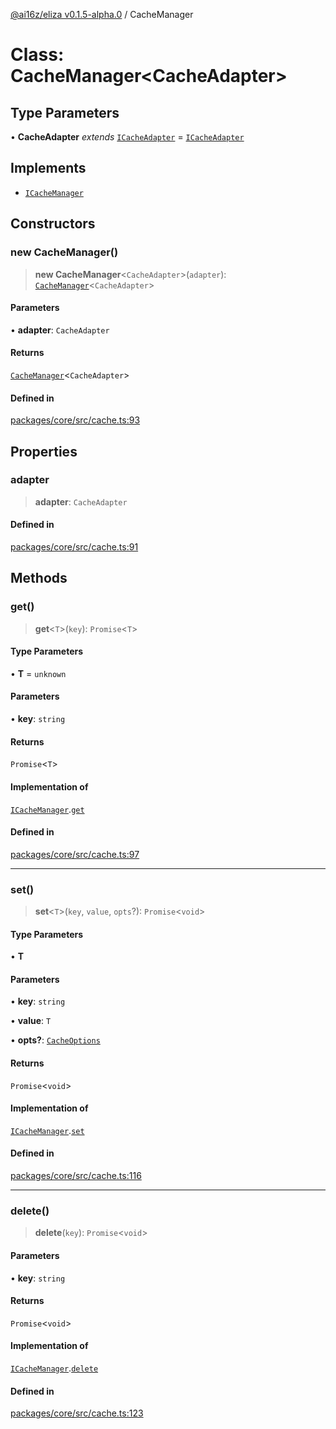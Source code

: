 [@ai16z/eliza v0.1.5-alpha.0](../index.md) / CacheManager

# Class: CacheManager\<CacheAdapter\>

## Type Parameters

• **CacheAdapter** *extends* [`ICacheAdapter`](../interfaces/ICacheAdapter.md) = [`ICacheAdapter`](../interfaces/ICacheAdapter.md)

## Implements

- [`ICacheManager`](../interfaces/ICacheManager.md)

## Constructors

### new CacheManager()

> **new CacheManager**\<`CacheAdapter`\>(`adapter`): [`CacheManager`](CacheManager.md)\<`CacheAdapter`\>

#### Parameters

• **adapter**: `CacheAdapter`

#### Returns

[`CacheManager`](CacheManager.md)\<`CacheAdapter`\>

#### Defined in

[packages/core/src/cache.ts:93](https://github.com/thebubbacat/eliza/blob/main/packages/core/src/cache.ts#L93)

## Properties

### adapter

> **adapter**: `CacheAdapter`

#### Defined in

[packages/core/src/cache.ts:91](https://github.com/thebubbacat/eliza/blob/main/packages/core/src/cache.ts#L91)

## Methods

### get()

> **get**\<`T`\>(`key`): `Promise`\<`T`\>

#### Type Parameters

• **T** = `unknown`

#### Parameters

• **key**: `string`

#### Returns

`Promise`\<`T`\>

#### Implementation of

[`ICacheManager`](../interfaces/ICacheManager.md).[`get`](../interfaces/ICacheManager.md#get)

#### Defined in

[packages/core/src/cache.ts:97](https://github.com/thebubbacat/eliza/blob/main/packages/core/src/cache.ts#L97)

***

### set()

> **set**\<`T`\>(`key`, `value`, `opts`?): `Promise`\<`void`\>

#### Type Parameters

• **T**

#### Parameters

• **key**: `string`

• **value**: `T`

• **opts?**: [`CacheOptions`](../type-aliases/CacheOptions.md)

#### Returns

`Promise`\<`void`\>

#### Implementation of

[`ICacheManager`](../interfaces/ICacheManager.md).[`set`](../interfaces/ICacheManager.md#set)

#### Defined in

[packages/core/src/cache.ts:116](https://github.com/thebubbacat/eliza/blob/main/packages/core/src/cache.ts#L116)

***

### delete()

> **delete**(`key`): `Promise`\<`void`\>

#### Parameters

• **key**: `string`

#### Returns

`Promise`\<`void`\>

#### Implementation of

[`ICacheManager`](../interfaces/ICacheManager.md).[`delete`](../interfaces/ICacheManager.md#delete)

#### Defined in

[packages/core/src/cache.ts:123](https://github.com/thebubbacat/eliza/blob/main/packages/core/src/cache.ts#L123)
